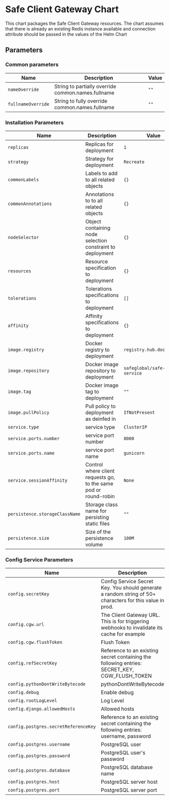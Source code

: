 # Safe Client Gateway Chart

This chart packages the Safe Client Gateway resources. The chart assumes that there is already an existing Redis instance available and connection attribute should be passed in the values of the Helm Chart

## Parameters

### Common parameters

| Name               | Description                                        | Value |
| ------------------ | -------------------------------------------------- | ----- |
| `nameOverride`     | String to partially override common.names.fullname | `""`  |
| `fullnameOverride` | String to fully override common.names.fullname     | `""`  |

### Installation Parameters

| Name                           | Description                                                      | Value                            |
| ------------------------------ | ---------------------------------------------------------------- | -------------------------------- |
| `replicas`                     | Replicas for deployment                                          | `1`                              |
| `strategy`                     | Strategy for deployment                                          | `Recreate`                       |
| `commonLabels`                 | Labels to add to all related objects                             | `{}`                             |
| `commonAnnotations`            | Annotations to to all related objects                            | `{}`                             |
| `nodeSelector`                 | Object containing node selection constraint to deployment        | `{}`                             |
| `resources`                    | Resource specification to deployment                             | `{}`                             |
| `tolerations`                  | Tolerations specifications to deployment                         | `[]`                             |
| `affinity`                     | Affinity specifications to deployment                            | `{}`                             |
| `image.registry`               | Docker registry to deployment                                    | `registry.hub.docker.com`        |
| `image.repository`             | Docker image repository to deployment                            | `safeglobal/safe-config-service` |
| `image.tag`                    | Docker image tag to deployment                                   | `""`                             |
| `image.pullPolicy`             | Pull policy to deployment as deinfed in                          | `IfNotPresent`                   |
| `service.type`                 | service type                                                     | `ClusterIP`                      |
| `service.ports.number`         | service port number                                              | `8000`                           |
| `service.ports.name`           | service port name                                                | `gunicorn`                       |
| `service.sessionAffinity`      | Control where client requests go, to the same pod or round-robin | `None`                           |
| `persistence.storageClassName` | Storage class name for persisting static files                   | `""`                             |
| `persistence.size`             | Size of the persistence volume                                   | `100M`                           |

### Config Service Parameters

| Name                                 | Description                                                                                              | Value                                        |
| ------------------------------------ | -------------------------------------------------------------------------------------------------------- | -------------------------------------------- |
| `config.secretKey`                   | Config Service Secret Key. You should generate a random string of 50+ characters for this value in prod. | `""`                                         |
| `config.cgw.url`                     | The Client Gateway URL. This is for triggering webhooks to invalidate its cache for example              | `http://gateway.safe.svc.cluster.local:8000` |
| `config.cgw.flushToken`              | Flush Token                                                                                              | `""`                                         |
| `config.refSecretKey`                | Reference to an existing secret containing the following entries: SECRET_KEY, CGW_FLUSH_TOKEN            | `""`                                         |
| `config.pythonDontWriteBytecode`     | pythonDontWriteBytecode                                                                                  | `true`                                       |
| `config.debug`                       | Enable debug                                                                                             | `true`                                       |
| `config.rootLogLevel`                | Log Level                                                                                                | `DEBUG`                                      |
| `config.django.allowedHosts`         | Allowed hosts                                                                                            | `*`                                          |
| `config.postgres.secretReferenceKey` | Reference to an existing secret containing the following entries: username, password                     | `""`                                         |
| `config.postgres.username`           | PostgreSQL user                                                                                          | `""`                                         |
| `config.postgres.password`           | PostgreSQL user's password                                                                               | `""`                                         |
| `config.postgres.database`           | PostgreSQL database name                                                                                 | `safe-config`                                |
| `config.postgres.host`               | PostgreSQL server host                                                                                   | `""`                                         |
| `config.postgres.port`               | PostgreSQL server port                                                                                   | `5432`                                       |
